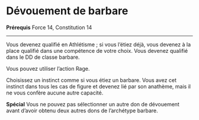 # Dévouement de barbare

<p><strong>Prérequis</strong> Force 14, Constitution 14</p>
<hr>
<p>Vous devenez qualifié en Athlétisme ; si vous l’étiez déjà, vous devenez à la place qualifié dans une compétence de votre choix. Vous devenez qualifié dans le DD de classe barbare.</p><p>Vous pouvez utiliser l’action Rage.</p><p>Choisissez un instinct comme si vous étiez un barbare. Vous avez cet instinct dans tous les cas de figure et devenez lié par son anathème, mais il ne vous confère aucune autre capacité.</p>
<p><strong>Spécial</strong> Vous ne pouvez pas sélectionner un autre don de dévouement avant d’avoir obtenu deux autres dons de l’archétype barbare.</p>